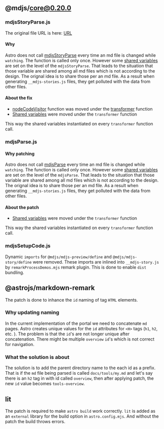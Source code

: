 ## @mdjs/core@0.20.0

### mdjsStoryParse.js

The original file URL is here: [URL](https://github.com/modernweb-dev/rocket/blob/%40mdjs/core%400.20.0/packages/mdjs-core/src/mdjsStoryParse.js)

#### Why

Astro does not call [mdjsStoryParse](https://github.com/modernweb-dev/rocket/blob/%40mdjs/core%400.20.0/packages/mdjs-core/src/mdjsStoryParse.js#L53) every time an md file is changed while `watching`. The function is called only once. However some [shared variables](https://github.com/modernweb-dev/rocket/blob/%40mdjs/core%400.20.0/packages/mdjs-core/src/mdjsStoryParse.js#L58-L59) are set on the level of the `mdjsStoryParse`. That leads to the situation that those variable are shared among all md files which is not according to the design. The orignal idea is to share those per an md file. As a result when generating `__mdjs-stories.js` files, they get polluted with the data from other files.

#### About the fix

- [nodeCodeVisitor](https://github.com/modernweb-dev/rocket/blob/%40mdjs/core%400.20.0/packages/mdjs-core/src/mdjsStoryParse.js#L68) function was moved under the [transformer](https://github.com/modernweb-dev/rocket/blob/%40mdjs/core%400.20.0/packages/mdjs-core/src/mdjsStoryParse.js#L182C18-L182C29) function
- [Shared variables](https://github.com/modernweb-dev/rocket/blob/%40mdjs/core%400.20.0/packages/mdjs-core/src/mdjsStoryParse.js#L58-L59) were moved under the `transformer` function

This way the shared variables instantiated on every `transformer` function call.

### mdjsParse.js

#### Why patching

Astro does not call [mdjsParse](https://github.com/modernweb-dev/rocket/blob/%40mdjs/core%400.20.0/packages/mdjs-core/src/mdjsParse.js#L7) every time an md file is changed while `watching`. The function is called only once. However some [shared variables](https://github.com/modernweb-dev/rocket/blob/%40mdjs/core%400.20.0/packages/mdjs-core/src/mdjsParse.js#L8) are set on the level of the `mdjsParse`. That leads to the situation that those variable are shared among all md files which is not according to the design. The orignal idea is to share those per an md file. As a result when generating `__mdjs-stories.js` files, they get polluted with the data from other files.

#### About the patch

- [Shared variables](https://github.com/modernweb-dev/rocket/blob/%40mdjs/core%400.20.0/packages/mdjs-core/src/mdjsParse.js#L8) were moved under the `transformer` function

This way the shared variables instantiated on every `transformer` function call.

### mdjsSetupCode.js

Dynamic `imports` for `@mdjs/mdjs-preview/define` and `@mdjs/mdjs-story/define` were removed. These imports are inlined into `__mdjs-story.js` by `remarkProcessDemos.mjs` remark plugin. This is done to enable `dist` bundling.

## @astrojs/markdown-remark

The patch is done to inhance the `id` naming of <H> tag `HTML` elements.

### Why updating naming

In the current implementation of the portal we need to concatenate `md` pages. Astro creates unique values for the `id` attributes for `<H>` tags (`h1`, `h2`, etc. ). The problem is that the `id`'s are not longer unique after concatenation. There might be multiple `overview` `id`'s which is not correct for navigation.

### What the solution is about

The solution is to add the parent directory name to the each <H> id as a prefix. That is if the `md` file being parsed is called `docs/tools/my.md` and let's say there is an `h2` tag in with id called `overview`, then after applying patch, the new `id` value becomes `tools-overview`.

## lit

The patch is required to make `astro build` work correctly. `lit` is added as an `external` library for the build option in `astro.config.mjs`. And without the patch the build throws errors.
